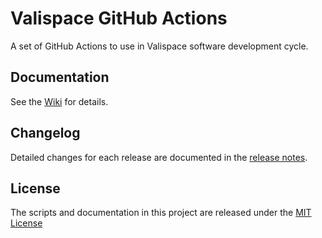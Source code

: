 # Valispace GitHub Actions

A set of GitHub Actions to use in Valispace software development cycle.


## Documentation

See the [Wiki](https://github.com/valispace/actions/wiki) for details.


## Changelog

Detailed changes for each release are documented in the [release notes](https://github.com/valispace/actions/releases).


## License

The scripts and documentation in this project are released under the [MIT License](LICENSE)

